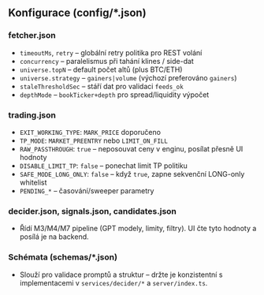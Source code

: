 ## Konfigurace (config/*.json)

### fetcher.json
- `timeoutMs`, `retry` – globální retry politika pro REST volání
- `concurrency` – paralelismus při tahání klines / side-dat
- `universe.topN` – default počet altů (plus BTC/ETH)
- `universe.strategy` – `gainers|volume` (výchozí preferováno `gainers`)
- `staleThresholdSec` – stáří dat pro validaci `feeds_ok`
- `depthMode` – `bookTicker+depth` pro spread/liquidity výpočet

### trading.json
- `EXIT_WORKING_TYPE`: `MARK_PRICE` doporučeno
- `TP_MODE`: `MARKET_PREENTRY` nebo `LIMIT_ON_FILL`
- `RAW_PASSTHROUGH`: `true` – neposouvat ceny v enginu, posílat přesně UI hodnoty
- `DISABLE_LIMIT_TP`: `false` – ponechat limit TP politiku
- `SAFE_MODE_LONG_ONLY`: `false` – když `true`, zapne sekvenční LONG-only whitelist
- `PENDING_*` – časování/sweeper parametry

### decider.json, signals.json, candidates.json
- Řídí M3/M4/M7 pipeline (GPT modely, limity, filtry). UI čte tyto hodnoty a posílá je na backend.

### Schémata (schemas/*.json)
- Slouží pro validace promptů a struktur – držte je konzistentní s implementacemi v `services/decider/*` a `server/index.ts`.



